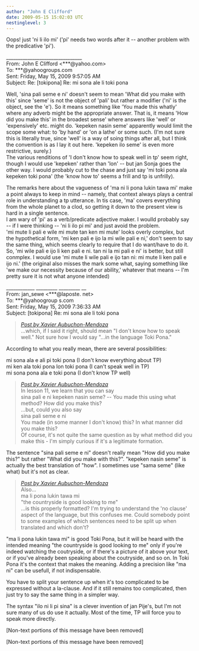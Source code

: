 ```yaml
---
author: "John E Clifford"
date: 2009-05-15 15:02:03 UTC
nestinglevel: 3
---
```

Oops! just 'ni li ilo mi' ('pi' needs two words after it -- another problem with the predicative 'pi').  
  
  
  
  
\_\_\_\_\_\_\_\_\_\_\_\_\_\_\_\_\_\_\_\_\_\_\_\_\_\_\_\_\_\_\_\_  
From: John E Clifford <\*\*\*@yahoo.com>  
To: \*\*\*@yahoogroups.com  
Sent: Friday, May 15, 2009 9:57:05 AM  
Subject: Re: \[tokipona\] Re: mi sona ale li toki pona  
  
  
  
  
  
Well, 'sina pali seme e ni' doesn't seem to mean 'What did you make with this' since 'seme' is not the object of 'pali' but rather a modifier ('ni' is the object, see the 'e'). So it means something like 'You made this whatly' where any adverb might be the appropriate answer. That is, it means 'How did you make this' in the broadest sense' where answers like 'well' or 'expensively' etc. might do. 'kepeken nasin seme' apparently would limit the scope some what: to 'by hand' or 'on a lathe' or some such. (I'm not sure this is literally true, since 'well' is a way of soing things after all, but I think the convention is as I lay it out here. 'kepeken ilo seme' is even more restrictive, surely.)  
The various renditions of 'I don't know how to speak well in tp' seem right, though I would use 'kepeken' rather than 'lon' -- but jan Sonja goes the other way. I would probably cut to the chase and just say 'mi toki pona ala kepeken toki pona' (the 'know how to' seems a frill and tp is unfrilly).  
  
The remarks here about the vagueness of 'ma ni li pona lukin tawa mi' make a point always to keep in mind -- namely, that context always plays a central role in understanding a tp utterance. In tis case, 'ma' covers everything from the whole planet to a clod, so getting it down to the present view is hard in a single sentence.  
I am wary of 'pi' as a verb/predicate adjective maker. I woulld probably say -- if I were thinking -- 'ni li ilo pi mi' and just avoid the problem.  
'mi mute li pali e wile mi mute tan ken mi mute' looks overly complex, but the hypothetical form, 'mi ken pali e ijo la mi wile pali e ni,' don't seem to say the same thing, which seems clearly to require that I do want/have to do it. So, 'mi wile pali e ijo li ken pali e ni. tan ni la mi pali e ni' is better, but still conmplex. I would use 'mi mute li wile pali e ijo tan ni: mi mute li ken pali e ijo ni.' (the original also misses the mark some what, saying something like 'we make our necessity because of our ability,' whatever that means -- I'm pretty sure it is not what anyone intended)  
  
\_\_\_\_\_\_\_\_\_\_\_\_ \_\_\_\_\_\_\_\_\_ \_\_\_\_\_\_\_\_\_ \_\_  
From: jan\_sewe <\*\*\*@laposte. net>  
To: \*\*\*@yahoogroup s.com  
Sent: Friday, May 15, 2009 7:36:33 AM  
Subject: \[tokipona\] Re: mi sona ale li toki pona  

> [_Post by Xavier Aubuchon-Mendoza_](/iQMrldRJ/mi-sona-ale-li-toki-pona#post1)  
> ...which, if I said it right, should mean "I don't know how to speak well." Not sure how I would say "...in the language Toki Pona."  
> 

According to what you really mean, there are several possibilities:  
  
mi sona ala e ali pi toki pona (I don't know everything about TP)  
mi ken ala toki pona lon toki pona (I can't speak well in TP)  
mi sona pona ala e toki pona (I don't know TP well)  

> [_Post by Xavier Aubuchon-Mendoza_](/iQMrldRJ/mi-sona-ale-li-toki-pona#post1)  
> In lesson 11, we learn that you can say  
> sina pali e ni kepeken nasin seme? -- You made this using what method? How did you make this?  
> ...but, could you also say  
> sina pali seme e ni  
> You made (in some manner I don't know) this? In what manner did you make this?  
> Of course, it's not quite the same question as by what method did you make this - I'm simply curious if it's a legitimate formation.  
> 

The sentence "sina pali seme e ni" doesn't really mean "How did you make this?" but rather "What did you make with this?". "kepeken nasin seme" is actually the best translation of "how". I sometimes use "sama seme" (like what) but it's not as clear.  

> [_Post by Xavier Aubuchon-Mendoza_](/iQMrldRJ/mi-sona-ale-li-toki-pona#post1)  
> Also...  
> ma li pona lukin tawa mi  
> "the countryside is good looking to me"  
> ...is this properly formatted? I'm trying to understand the 'no clause' aspect of the language, but this confuses me. Could somebody point to some examples of which sentences need to be split up when translated and which don't?  
> 

"ma li pona lukin tawa mi" is good Toki Pona, but it will be heard with the intended meaning "the countryside is good looking to me" only if you're indeed watching the coutryside, or if there's a picture of it above your text, or if you've already been speaking about the coutryside, and so on. In Toki Pona it's the context that makes the meaning. Adding a precision like "ma ni" can be usefull, if not indispensable.  
  
You have to split your sentence up when it's too complicated to be expressed without a la-clause. And if it still remains too complicated, then just try to say the same thing in a simpler way.  
  
The syntax "ilo ni li pi sina" is a clever invention of jan Pije's, but I'm not sure many of us do use it actually. Most of the time, TP will force you to speak more directly.  
  
\[Non-text portions of this message have been removed\]  
  
  
  
  
  
  
  
\[Non-text portions of this message have been removed\]